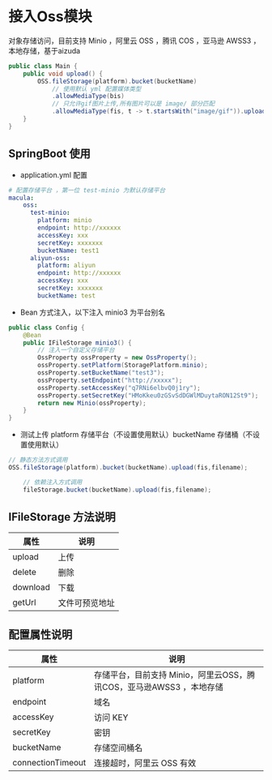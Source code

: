 # 接入Oss模块

对象存储访问，目前支持 Minio ，阿里云 OSS ，腾讯 COS ，亚马逊 AWSS3 ，本地存储，基于aizuda

```java
public class Main {
    public void upload() {
        OSS.fileStorage(platform).bucket(bucketName)
            // 使用默认 yml 配置媒体类型
            .allowMediaType(bis)
            // 只允许gif图片上传,所有图片可以是 image/ 部分匹配
            .allowMediaType(fis, t -> t.startsWith("image/gif")).upload(bis, filename);
    }
}
```

## SpringBoot 使用

- application.yml 配置

```yaml
# 配置存储平台 ，第一位 test-minio 为默认存储平台
macula:
    oss:
      test-minio:
        platform: minio
        endpoint: http://xxxxxx
        accessKey: xxx
        secretKey: xxxxxxx
        bucketName: test1
      aliyun-oss:
        platform: aliyun
        endpoint: http://xxxxxx
        accessKey: xxx
        secretKey: xxxxxxx
        bucketName: test
```

- Bean 方式注入，以下注入 minio3 为平台别名

```java
public class Config {
    @Bean
    public IFileStorage minio3() {
        // 注入一个自定义存储平台
        OssProperty ossProperty = new OssProperty();
        ossProperty.setPlatform(StoragePlatform.minio);
        ossProperty.setBucketName("test3");
        ossProperty.setEndpoint("http://xxxxx");
        ossProperty.setAccessKey("q7RNi6elbvQ0j1ry");
        ossProperty.setSecretKey("HMoKkeu0zGSvSdDGWlMDuytaRON12St9");
        return new Minio(ossProperty);
    }
}
```

- 测试上传 platform 存储平台（不设置使用默认）bucketName 存储桶（不设置使用默认）

```java
// 静态方法方式调用
OSS.fileStorage(platform).bucket(bucketName).upload(fis,filename);

    // 依赖注入方式调用
    fileStorage.bucket(bucketName).upload(fis,filename);
```

## IFileStorage 方法说明

| 属性       | 说明      |
|----------|---------|
| upload   | 上传      |
| delete   | 删除      |
| download | 下载      |
| getUrl   | 文件可预览地址 |

## 配置属性说明

| 属性                | 说明                                          |
|-------------------|---------------------------------------------|
| platform          | 存储平台，目前支持 Minio，阿里云OSS，腾讯COS，亚马逊AWSS3 ，本地存储 |
| endpoint          | 域名                                          |
| accessKey         | 访问 KEY                                      |
| secretKey         | 密钥                                          |
| bucketName        | 存储空间桶名                                      |
| connectionTimeout | 连接超时，阿里云 OSS 有效                             |

